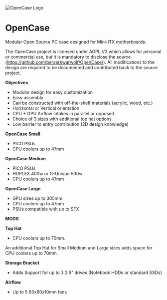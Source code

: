 ![OpenCase Logo](https://github.com/berserkwarwolf/OpenCase/blob/master/img/OPENCASE.png "OpenCase Logo")

# OpenCase

Modular Open Source PC case designed for Mini-ITX motherboards.

The OpenCase project is licensed under AGPL V3 which allows for personal or commercial use, but it is mandatory to disclose the source (https://github.com/berserkwarwolf/OpenCase/). All modifications to the design are required to be documented and contributed back to the source project. 

**Objectives**

- Modular design for easy customization
- Easy assembly
- Can be constructed with off-the-shelf materials (acrylic, wood, etc.)
- Horizontal or Vertical orientation
- CPU + GPU Airflow intakes in parallel or opposed
- Choice of 3 sizes with additional top hat options
- Low barrier to entry contribution (2D design knowledge)

**OpenCase Small**

- PICO PSUs
- CPU coolers up to 47mm

**OpenCase Medium**

- PICO PSUs
- HDPLEX 400w or G-Unique 500w
- CPU coolers up to 47mm

**OpenCase Large**

- GPU sizes up to 305mm
- CPU coolers up to 47mm
- PSUs compatible with up to SFX

**MODS**

**Top Hat**

- CPU coolers up to 70mm.

An additional Top Hat for Small Medium and Large sizes adds space for CPU coolers up to 70mm.

**Storage Bracket**

- Adds Support for up to 3 2.5&quot; drives (Notebook HDDs or standard SSDs)

**Airflow**

- Up to 5 60x60x10mm fans
